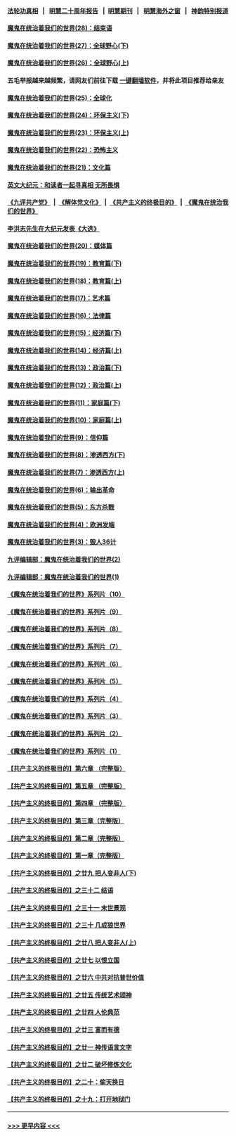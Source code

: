 #### [法轮功真相](https://github.com/gfw-breaker/truth/blob/master/README.md?t=0) &nbsp;&nbsp;|&nbsp;&nbsp; [明慧二十周年报告](https://github.com/gfw-breaker/mh-reports/blob/master/README.md?t=0) &nbsp;&nbsp;|&nbsp;&nbsp;[明慧期刊](https://github.com/gfw-breaker/mh-qikan) &nbsp;&nbsp;|&nbsp;&nbsp; [明慧海外之窗](https://github.com/gfw-breaker/mh-news/blob/master/README.md?t=0) &nbsp;&nbsp;|&nbsp;&nbsp; [神韵特别报道](https://github.com/gfw-breaker/mh-news/blob/master/shenyun.md?t=0)
#### [魔鬼在统治着我们的世界(28)：结束语](../pages/nsc422/n10936246.md?t=07161401) 
#### [魔鬼在统治着我们的世界(27)：全球野心(下)](../pages/nsc422/n10928319.md?t=07161401) 
#### [魔鬼在统治着我们的世界(26)：全球野心(上)](../pages/nsc422/n10900318.md?t=07161401) 
#### 五毛举报越来越频繁，请网友们前往下载 [一键翻墙软件](https://github.com/gfw-breaker/ssr-accounts)，并将此项目推荐给亲友
#### [魔鬼在统治着我们的世界(25)：全球化](../pages/nsc422/n10788205.md?t=07161401) 
#### [魔鬼在统治着我们的世界(24)：环保主义(下)](../pages/nsc422/n10695307.md?t=07161401) 
#### [魔鬼在统治着我们的世界(23)：环保主义(上)](../pages/nsc422/n10688613.md?t=07161401) 
#### [魔鬼在统治着我们的世界(22)：恐怖主义](../pages/nsc422/n10614727.md?t=07161401) 
#### [魔鬼在统治着我们的世界(21)：文化篇](../pages/nsc422/n10597706.md?t=07161401) 
#### [英文大纪元：和读者一起寻真相 无所畏惧](../pages/nsc422/n12542027.md?t=07161401) 
#### [《九评共产党》](https://github.com/begood0513/9ping.md/blob/master/README.md) &nbsp;|&nbsp; [《解体党文化》](../../../../jtdwh.md/blob/master/README.md)  &nbsp;|&nbsp; [《共产主义的终极目的》](../../../../gczydzjmd.md/blob/master/README.md) &nbsp;|&nbsp; [《魔鬼在统治我们的世界》](../../../../mgztzwmdsj.md/blob/master/README.md) 
#### [李洪志先生在大纪元发表《大选》](../pages/nsc422/n12534746.md?t=07161401) 
#### [魔鬼在统治着我们的世界(20)：媒体篇](../pages/nsc422/n10586579.md?t=07161401) 
#### [魔鬼在统治着我们的世界(19)：教育篇(下)](../pages/nsc422/n10564808.md?t=07161401) 
#### [魔鬼在统治着我们的世界(18)：教育篇(上)](../pages/nsc422/n10526970.md?t=07161401) 
#### [魔鬼在统治着我们的世界(17)：艺术篇](../pages/nsc422/n10499093.md?t=07161401) 
#### [魔鬼在统治着我们的世界(16)：法律篇](../pages/nsc422/n10485969.md?t=07161401) 
#### [魔鬼在统治着我们的世界(15)：经济篇(下)](../pages/nsc422/n10469975.md?t=07161401) 
#### [魔鬼在统治着我们的世界(14)：经济篇(上)](../pages/nsc422/n10457370.md?t=07161401) 
#### [魔鬼在统治着我们的世界(13)：政治篇(下)](../pages/nsc422/n10448270.md?t=07161401) 
#### [魔鬼在统治着我们的世界(12)：政治篇(上)](../pages/nsc422/n10444576.md?t=07161401) 
#### [魔鬼在统治着我们的世界(11)：家庭篇(下)](../pages/nsc422/n10440961.md?t=07161401) 
#### [魔鬼在统治着我们的世界(10)：家庭篇(上)](../pages/nsc422/n10435448.md?t=07161401) 
#### [魔鬼在统治着我们的世界(9)：信仰篇](../pages/nsc422/n10432159.md?t=07161401) 
#### [魔鬼在统治着我们的世界(8)：渗透西方(下)](../pages/nsc422/n10429603.md?t=07161401) 
#### [魔鬼在统治着我们的世界(7)：渗透西方(上)](../pages/nsc422/n10426013.md?t=07161401) 
#### [魔鬼在统治着我们的世界(6)：输出革命](../pages/nsc422/n10421536.md?t=07161401) 
#### [魔鬼在统治着我们的世界(5)：东方杀戮](../pages/nsc422/n10417707.md?t=07161401) 
#### [魔鬼在统治着我们的世界(4)：欧洲发端](../pages/nsc422/n10414890.md?t=07161401) 
#### [魔鬼在统治着我们的世界(3)：毁人36计](../pages/nsc422/n10411583.md?t=07161401) 
#### [九评编辑部：魔鬼在统治着我们的世界(2)](../pages/nsc422/n10410036.md?t=07161401) 
#### [九评编辑部：魔鬼在统治着我们的世界(1)](../pages/nsc422/n10406825.md?t=07161401) 
#### [《魔鬼在统治着我们的世界》系列片（10）](../pages/nsc422/n12292670.md?t=07161401) 
#### [《魔鬼在统治着我们的世界》系列片（9）](../pages/nsc422/n12290859.md?t=07161401) 
#### [《魔鬼在统治着我们的世界》系列片（8）](../pages/nsc422/n12287445.md?t=07161401) 
#### [《魔鬼在统治着我们的世界》系列片（7）](../pages/nsc422/n12283425.md?t=07161401) 
#### [《魔鬼在统治着我们的世界》系列片（6）](../pages/nsc422/n12282314.md?t=07161401) 
#### [《魔鬼在统治着我们的世界》系列片（5）](../pages/nsc422/n12281419.md?t=07161401) 
#### [《魔鬼在统治着我们的世界》系列片（4）](../pages/nsc422/n12274024.md?t=07161401) 
#### [《魔鬼在统治着我们的世界》系列片（3）](../pages/nsc422/n12271322.md?t=07161401) 
#### [《魔鬼在统治着我们的世界》系列片（2）](../pages/nsc422/n12269049.md?t=07161401) 
#### [《魔鬼在统治着我们的世界》系列片（1）](../pages/nsc422/n12267575.md?t=07161401) 
#### [【共产主义的终极目的】第六章 （完整版）](../pages/nsc422/n11428913.md?t=07161401) 
#### [【共产主义的终极目的】第五章 （完整版）](../pages/nsc422/n11428912.md?t=07161401) 
#### [【共产主义的终极目的】第四章 （完整版）](../pages/nsc422/n11428907.md?t=07161401) 
#### [【共产主义的终极目的】第三章（完整版）](../pages/nsc422/n11428848.md?t=07161401) 
#### [【共产主义的终极目的】第二章（完整版）](../pages/nsc422/n11428831.md?t=07161401) 
#### [【共产主义的终极目的】第一章（完整版）](../pages/nsc422/n11417651.md?t=07161401) 
#### [【共产主义的终极目的】之廿九 把人变非人(下)](../pages/nsc422/n11344140.md?t=07161401) 
#### [【共产主义的终极目的】之三十二 结语](../pages/nsc422/n11360535.md?t=07161401) 
#### [【共产主义的终极目的】之三十一 末世景观](../pages/nsc422/n11351129.md?t=07161401) 
#### [【共产主义的终极目的】之三十 几成狼世界](../pages/nsc422/n11348280.md?t=07161401) 
#### [【共产主义的终极目的】之廿八 把人变非人(上)](../pages/nsc422/n11340492.md?t=07161401) 
#### [【共产主义的终极目的】之廿七 以恨立国](../pages/nsc422/n11336944.md?t=07161401) 
#### [【共产主义的终极目的】之廿六 中共对抗普世价值](../pages/nsc422/n11324785.md?t=07161401) 
#### [【共产主义的终极目的】之廿五 传统艺术颂神](../pages/nsc422/n11296396.md?t=07161401) 
#### [【共产主义的终极目的】之廿四 人伦典范](../pages/nsc422/n11296397.md?t=07161401) 
#### [【共产主义的终极目的】之廿三 富而有德](../pages/nsc422/n11283598.md?t=07161401) 
#### [【共产主义的终极目的】之廿一 神传语言文字](../pages/nsc422/n11263265.md?t=07161401) 
#### [【共产主义的终极目的】之廿二 破坏修炼文化](../pages/nsc422/n11245728.md?t=07161401) 
#### [【共产主义的终极目的】之二十：偷天换日](../pages/nsc422/n11238846.md?t=07161401) 
#### [【共产主义的终极目的】之十九：打开地狱门](../pages/nsc422/n11206376.md?t=07161401) 

----
#### [ >>> 更早内容 <<< ](../indexes/nsc422-earlier.md)
